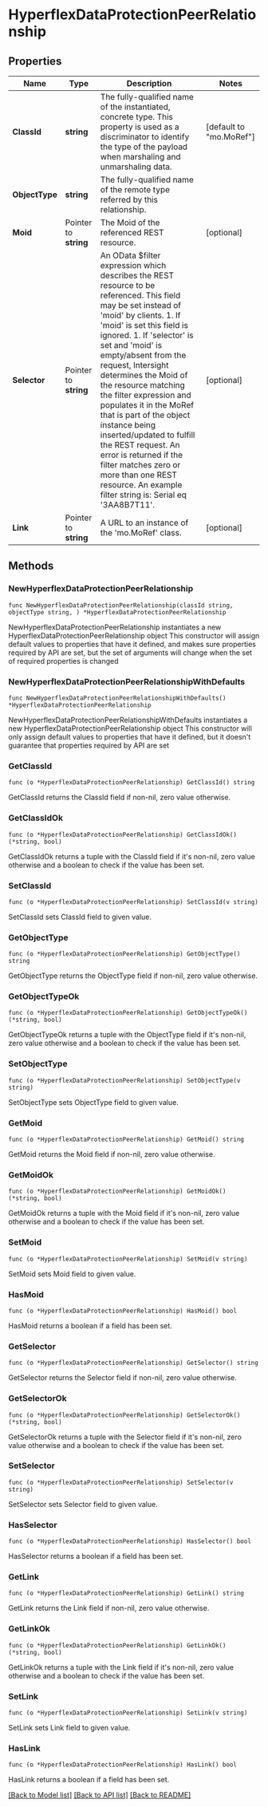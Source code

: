 # HyperflexDataProtectionPeerRelationship

## Properties

Name | Type | Description | Notes
------------ | ------------- | ------------- | -------------
**ClassId** | **string** | The fully-qualified name of the instantiated, concrete type. This property is used as a discriminator to identify the type of the payload when marshaling and unmarshaling data. | [default to "mo.MoRef"]
**ObjectType** | **string** | The fully-qualified name of the remote type referred by this relationship. | 
**Moid** | Pointer to **string** | The Moid of the referenced REST resource. | [optional] 
**Selector** | Pointer to **string** | An OData $filter expression which describes the REST resource to be referenced. This field may be set instead of &#39;moid&#39; by clients. 1. If &#39;moid&#39; is set this field is ignored. 1. If &#39;selector&#39; is set and &#39;moid&#39; is empty/absent from the request, Intersight determines the Moid of the resource matching the filter expression and populates it in the MoRef that is part of the object instance being inserted/updated to fulfill the REST request. An error is returned if the filter matches zero or more than one REST resource. An example filter string is: Serial eq &#39;3AA8B7T11&#39;. | [optional] 
**Link** | Pointer to **string** | A URL to an instance of the &#39;mo.MoRef&#39; class. | [optional] 

## Methods

### NewHyperflexDataProtectionPeerRelationship

`func NewHyperflexDataProtectionPeerRelationship(classId string, objectType string, ) *HyperflexDataProtectionPeerRelationship`

NewHyperflexDataProtectionPeerRelationship instantiates a new HyperflexDataProtectionPeerRelationship object
This constructor will assign default values to properties that have it defined,
and makes sure properties required by API are set, but the set of arguments
will change when the set of required properties is changed

### NewHyperflexDataProtectionPeerRelationshipWithDefaults

`func NewHyperflexDataProtectionPeerRelationshipWithDefaults() *HyperflexDataProtectionPeerRelationship`

NewHyperflexDataProtectionPeerRelationshipWithDefaults instantiates a new HyperflexDataProtectionPeerRelationship object
This constructor will only assign default values to properties that have it defined,
but it doesn't guarantee that properties required by API are set

### GetClassId

`func (o *HyperflexDataProtectionPeerRelationship) GetClassId() string`

GetClassId returns the ClassId field if non-nil, zero value otherwise.

### GetClassIdOk

`func (o *HyperflexDataProtectionPeerRelationship) GetClassIdOk() (*string, bool)`

GetClassIdOk returns a tuple with the ClassId field if it's non-nil, zero value otherwise
and a boolean to check if the value has been set.

### SetClassId

`func (o *HyperflexDataProtectionPeerRelationship) SetClassId(v string)`

SetClassId sets ClassId field to given value.


### GetObjectType

`func (o *HyperflexDataProtectionPeerRelationship) GetObjectType() string`

GetObjectType returns the ObjectType field if non-nil, zero value otherwise.

### GetObjectTypeOk

`func (o *HyperflexDataProtectionPeerRelationship) GetObjectTypeOk() (*string, bool)`

GetObjectTypeOk returns a tuple with the ObjectType field if it's non-nil, zero value otherwise
and a boolean to check if the value has been set.

### SetObjectType

`func (o *HyperflexDataProtectionPeerRelationship) SetObjectType(v string)`

SetObjectType sets ObjectType field to given value.


### GetMoid

`func (o *HyperflexDataProtectionPeerRelationship) GetMoid() string`

GetMoid returns the Moid field if non-nil, zero value otherwise.

### GetMoidOk

`func (o *HyperflexDataProtectionPeerRelationship) GetMoidOk() (*string, bool)`

GetMoidOk returns a tuple with the Moid field if it's non-nil, zero value otherwise
and a boolean to check if the value has been set.

### SetMoid

`func (o *HyperflexDataProtectionPeerRelationship) SetMoid(v string)`

SetMoid sets Moid field to given value.

### HasMoid

`func (o *HyperflexDataProtectionPeerRelationship) HasMoid() bool`

HasMoid returns a boolean if a field has been set.

### GetSelector

`func (o *HyperflexDataProtectionPeerRelationship) GetSelector() string`

GetSelector returns the Selector field if non-nil, zero value otherwise.

### GetSelectorOk

`func (o *HyperflexDataProtectionPeerRelationship) GetSelectorOk() (*string, bool)`

GetSelectorOk returns a tuple with the Selector field if it's non-nil, zero value otherwise
and a boolean to check if the value has been set.

### SetSelector

`func (o *HyperflexDataProtectionPeerRelationship) SetSelector(v string)`

SetSelector sets Selector field to given value.

### HasSelector

`func (o *HyperflexDataProtectionPeerRelationship) HasSelector() bool`

HasSelector returns a boolean if a field has been set.

### GetLink

`func (o *HyperflexDataProtectionPeerRelationship) GetLink() string`

GetLink returns the Link field if non-nil, zero value otherwise.

### GetLinkOk

`func (o *HyperflexDataProtectionPeerRelationship) GetLinkOk() (*string, bool)`

GetLinkOk returns a tuple with the Link field if it's non-nil, zero value otherwise
and a boolean to check if the value has been set.

### SetLink

`func (o *HyperflexDataProtectionPeerRelationship) SetLink(v string)`

SetLink sets Link field to given value.

### HasLink

`func (o *HyperflexDataProtectionPeerRelationship) HasLink() bool`

HasLink returns a boolean if a field has been set.


[[Back to Model list]](../README.md#documentation-for-models) [[Back to API list]](../README.md#documentation-for-api-endpoints) [[Back to README]](../README.md)


